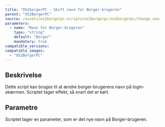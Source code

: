```yaml
---
title: "OS2borgerPC - Skift navn for Borger-brugeren"
parent: "OS2BorgerPC"
source: /assets/os2borgerpc-scripts/os2borgerpc/os2borgerpc/change_user_comment.sh
parameters:
  - name: "Navn for Borger-brugeren"
    type: "string"
    default: "Borger"
    mandatory: true
compatible_versions:
compatible_images:
  - "OS2BorgerPC"
---
```


## Beskrivelse
Dette script kan bruges til at ændre borger-brugerens navn på login-skærmen.
Scriptet tager effekt, så snart det er kørt.

## Parametre
Scriptet tager en parameter, som er det nye navn på Borger-brugeren.


